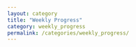```yaml
---
layout: category
title: "Weekly Progress"
category: weekly_progress
permalink: /categories/weekly_progress/
---
```

